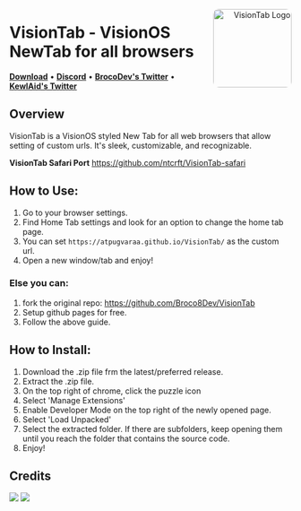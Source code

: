<p align="right">
  <img align="right" height="140" src="https://raw.githubusercontent.com/Broco8Dev/VisionTab/main/icon.png" alt="VisionTab Logo" style="float: right; border-radius: 10px;"/>
</p>

<h1 align="left">VisionTab - VisionOS NewTab for all browsers</h1>

<p align="left">
  <strong><a href="https://github.com/Broco8Dev/VisionTab/releases/latest">Download</a></strong>
  •
  <strong><a href="https://discord.gg/yx35bgRxF4">Discord</a></strong>
  •
  <strong><a href="https://twitter.com/Broco8Dev">BrocoDev's Twitter</a></strong>
  •
  <strong><a href="https://twitter.com/_kewlaid">KewlAid's Twitter</a></strong>
</p>

## Overview

VisionTab is a VisionOS styled New Tab for all web browsers that allow setting of custom urls. It's sleek, customizable, and recognizable.

**VisionTab Safari Port**
https://github.com/ntcrft/VisionTab-safari

## How to Use:
1. Go to your browser settings.
2. Find Home Tab settings and look for an option to change the home tab page.
3. You can set ```https://atpugvaraa.github.io/VisionTab/``` as the custom url.
4. Open a new window/tab and enjoy!

### Else you can:
1. fork the original repo: https://github.com/Broco8Dev/VisionTab
2. Setup github pages for free.
3. Follow the above guide.

## How to Install:
1. Download the .zip file frm the latest/preferred release.
2. Extract the .zip file.
3. On the top right of chrome, click the puzzle icon
4. Select 'Manage Extensions'
5. Enable Developer Mode on the top right of the newly opened page.
6. Select 'Load Unpacked'
7. Select the extracted folder. If there are subfolders, keep opening them until you reach the folder that contains the source code.
8. Enjoy!

## Credits
<a href="https://github.com/Broco8Dev"><img src="https://img.shields.io/static/v1?style=social&message=Developer&logo=github&logoColor=000000&label=BrocoDev" /></a>
<a href="https://github.com/kewla1d"><img src="https://img.shields.io/static/v1?style=social&message=Designer&logo=github&logoColor=000000&label=KewlAid" /></a>
